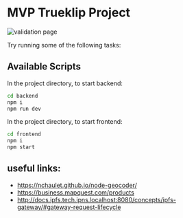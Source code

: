 # MVP Trueklip Project
![validation page](./logo.svg)

Try running some of the following tasks:

## Available Scripts

In the project directory, to start backend:

```bash
cd backend
npm i
npm run dev
```
In the project directory, to start frontend:

```bash
cd frontend
npm i
npm start
```

## useful links:
* https://nchaulet.github.io/node-geocoder/
* https://business.mapquest.com/products
* http://docs.ipfs.tech.ipns.localhost:8080/concepts/ipfs-gateway/#gateway-request-lifecycle

